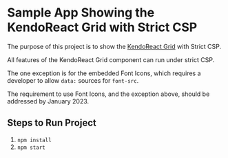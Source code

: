 # Sample App Showing the KendoReact Grid with Strict CSP

The purpose of this project is to show the [KendoReact Grid](https://www.telerik.com/kendo-react-ui/components/grid/) with Strict CSP.

All features of the KendoReact Grid component can run under strict CSP.

The one exception is for the embedded Font Icons, which requires a developer to allow `data:` sources for `font-src`.

The requirement to use Font Icons, and the exception above, should be addressed by January 2023.

## Steps to Run Project
1. `npm install`
2. `npm start`